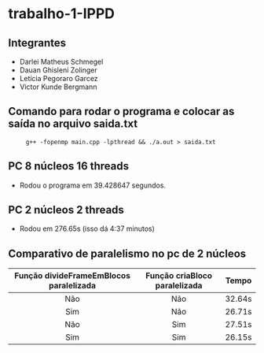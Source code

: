 # trabalho-1-IPPD

## Integrantes

-   Darlei Matheus Schmegel
-   Dauan Ghisleni Zolinger
-   Letícia Pegoraro Garcez
-   Victor Kunde Bergmann

## Comando para rodar o programa e colocar as saída no arquivo saida.txt

```
     g++ -fopenmp main.cpp -lpthread && ./a.out > saida.txt
```

## PC 8 núcleos 16 threads
- Rodou o programa em 39.428647 segundos.

## PC 2 núcleos 2 threads
- Rodou em 276.65s (isso dá 4:37 minutos)

## Comparativo de paralelismo no pc de 2 núcleos
|Função divideFrameEmBlocos paralelizada | Função criaBloco paralelizada|Tempo|
|:-----------------------------:|:-------------------:|:-:|
|Não|Não|32.64s|
|Sim|Não|26.71s|
|Não|Sim|27.51s|
|Sim|Sim|26.15s|
